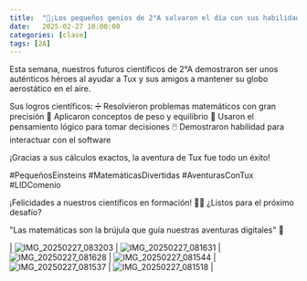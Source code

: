 ```yaml
---
title:  "🎈¡Los pequeños genios de 2°A salvaron el día con sus habilidades matemáticas! 🧮✨"
date:   2025-02-27 10:00:00
categories: [clase]
tags: [2A]
---
```

Esta semana, nuestros futuros científicos de 2°A demostraron ser unos auténticos héroes al ayudar a Tux y sus amigos a mantener su globo aerostático en el aire.

Sus logros científicos:
➗ Resolvieron problemas matemáticos con gran precisión
🎈 Aplicaron conceptos de peso y equilibrio
🧠 Usaron el pensamiento lógico para tomar decisiones
🖱️ Demostraron habilidad para interactuar con el software

¡Gracias a sus cálculos exactos, la aventura de Tux fue todo un éxito!

#PequeñosEinsteins #MatemáticasDivertidas #AventurasConTux #LIDComenio

¡Felicidades a nuestros científicos en formación! 👏🔬 ¿Listos para el próximo desafío?

"Las matemáticas son la brújula que guía nuestras aventuras digitales" 🌟

| ![IMG_20250227_083203](https://github.com/user-attachments/assets/185258d0-0e8c-47e2-8da6-8ff69e9da63a)
  | ![IMG_20250227_081631](https://github.com/user-attachments/assets/59c63d42-3ed5-4c19-b0d0-ccb20016395b)
  | ![IMG_20250227_081628](https://github.com/user-attachments/assets/ef5a72f4-f6be-4a38-b14f-6a413025ef82)
  | ![IMG_20250227_081544](https://github.com/user-attachments/assets/bc7230f2-568c-407a-bbf9-52d6aa7b9fca)
  | ![IMG_20250227_081537](https://github.com/user-attachments/assets/8841fa29-4798-46d6-b7ca-2dfe8284f628)
  | ![IMG_20250227_081518](https://github.com/user-attachments/assets/88ec731a-59ed-46aa-a5b2-66b01a4cb0a7)
  |

[lid]: https://ipc-lid.github.io/ 
